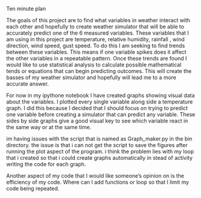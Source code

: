 Ten minute plan 


The goals of this project are to find what variables in weather interact with each other and hopefully to create weather simulator that will be able to accurately predict one of the 6 measured variables. These variables that I am using in this project are temperature, relative humidity, rainfall , wind direction, wind speed,  gust speed. To do this I am seeking to find trends between these variables. This means if one variable spikes does it affect the other variables in a repeatable pattern.  Once these trends are found I would like to use statistical analysis to calculate possible mathematical tends or equations that can begin predicting outcomes.  This will create the basses of my weather simulator and hopefully will lead me to  a more accurate answer. 


For now in my ipythone notebook I have created graphs showing visual data about the variables. I plotted every single variable along side a temperature graph.  I did this because I decided that I should focus on trying to predict one variable before creating a simulator that can predict any variable.  These sides by side graphs give a good visual key to see which variable react in the same way or at the same time. 


im having issues with the script that is named as Graph_maker.py in the bin directory. the issue is that i can not get the script to save the figures after running the plot aspect of the program. i think the problem lies with my loop that i created so that i could create graphs automatically in stead of activity writing the code for each graph. 

Another aspect of my code that I would like someone’s opinion on is the efficiency of my code. Where can I add functions or loop so that I limit my code being repeated. 







  

